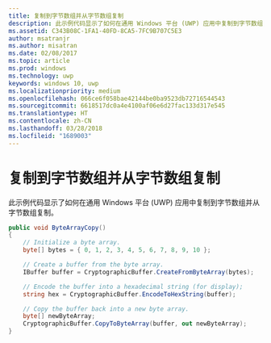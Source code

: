 ```yaml
---
title: 复制到字节数组并从字节数组复制
description: 此示例代码显示了如何在通用 Windows 平台 (UWP) 应用中复制到字节数组并从字节数组复制。
ms.assetid: C343B08C-1FA1-40FD-8CA5-7FC9B707C5E3
author: msatranjr
ms.author: misatran
ms.date: 02/08/2017
ms.topic: article
ms.prod: windows
ms.technology: uwp
keywords: windows 10, uwp
ms.localizationpriority: medium
ms.openlocfilehash: 066ce6f058bae42144be0ba9523db72716544543
ms.sourcegitcommit: 6618517dc0a4e4100af06e6d27fac133d317e545
ms.translationtype: HT
ms.contentlocale: zh-CN
ms.lasthandoff: 03/28/2018
ms.locfileid: "1689003"
---
```

# <a name="copy-to-and-from-byte-arrays"></a>复制到字节数组并从字节数组复制



此示例代码显示了如何在通用 Windows 平台 (UWP) 应用中复制到字节数组并从字节数组复制。

```cs
public void ByteArrayCopy()
{
    // Initialize a byte array.
    byte[] bytes = { 0, 1, 2, 3, 4, 5, 6, 7, 8, 9, 10 };

    // Create a buffer from the byte array.
    IBuffer buffer = CryptographicBuffer.CreateFromByteArray(bytes);

    // Encode the buffer into a hexadecimal string (for display);
    string hex = CryptographicBuffer.EncodeToHexString(buffer);

    // Copy the buffer back into a new byte array.
    byte[] newByteArray;
    CryptographicBuffer.CopyToByteArray(buffer, out newByteArray);
}
```